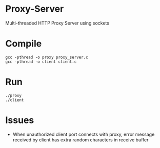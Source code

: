 # Proxy-Server
Multi-threaded HTTP Proxy Server using sockets


# Compile
`gcc -pthread -o proxy proxy_server.c`  
`gcc -pthread -o client client.c`

# Run
`./proxy`  
`./client`

# Issues
* When unauthorized client port connects with proxy, error message received by client has extra random characters in receive buffer 
